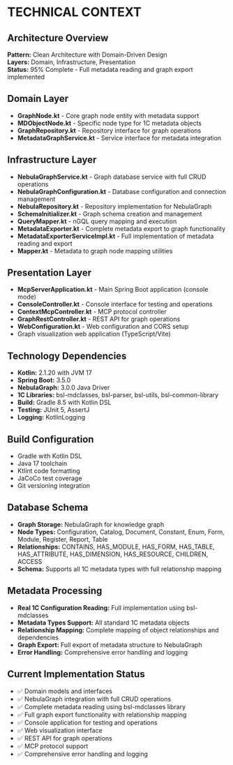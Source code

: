 # TECHNICAL CONTEXT

## Architecture Overview
**Pattern:** Clean Architecture with Domain-Driven Design  
**Layers:** Domain, Infrastructure, Presentation  
**Status:** 95% Complete - Full metadata reading and graph export implemented

## Domain Layer
- **GraphNode.kt** - Core graph node entity with metadata support
- **MDObjectNode.kt** - Specific node type for 1C metadata objects
- **GraphRepository.kt** - Repository interface for graph operations
- **MetadataGraphService.kt** - Service interface for metadata integration

## Infrastructure Layer  
- **NebulaGraphService.kt** - Graph database service with full CRUD operations
- **NebulaGraphConfiguration.kt** - Database configuration and connection management
- **NebulaRepository.kt** - Repository implementation for NebulaGraph
- **SchemaInitializer.kt** - Graph schema creation and management
- **QueryMapper.kt** - nGQL query mapping and execution
- **MetadataExporter.kt** - Complete metadata export to graph functionality
- **MetadataExporterServiceImpl.kt** - Full implementation of metadata reading and export
- **Mapper.kt** - Metadata to graph node mapping utilities

## Presentation Layer
- **McpServerApplication.kt** - Main Spring Boot application (console mode)
- **ConsoleController.kt** - Console interface for testing and operations
- **ContextMcpController.kt** - MCP protocol controller
- **GraphRestController.kt** - REST API for graph operations
- **WebConfiguration.kt** - Web configuration and CORS setup
- Graph visualization web application (TypeScript/Vite)

## Technology Dependencies
- **Kotlin:** 2.1.20 with JVM 17
- **Spring Boot:** 3.5.0
- **NebulaGraph:** 3.0.0 Java Driver
- **1C Libraries:** bsl-mdclasses, bsl-parser, bsl-utils, bsl-common-library
- **Build:** Gradle 8.5 with Kotlin DSL
- **Testing:** JUnit 5, AssertJ
- **Logging:** KotlinLogging

## Build Configuration
- Gradle with Kotlin DSL
- Java 17 toolchain
- Ktlint code formatting
- JaCoCo test coverage
- Git versioning integration

## Database Schema
- **Graph Storage:** NebulaGraph for knowledge graph
- **Node Types:** Configuration, Catalog, Document, Constant, Enum, Form, Module, Register, Report, Table
- **Relationships:** CONTAINS, HAS_MODULE, HAS_FORM, HAS_TABLE, HAS_ATTRIBUTE, HAS_DIMENSION, HAS_RESOURCE, CHILDREN, ACCESS
- **Schema:** Supports all 1C metadata types with full relationship mapping

## Metadata Processing
- **Real 1C Configuration Reading:** Full implementation using bsl-mdclasses
- **Metadata Types Support:** All standard 1C metadata objects
- **Relationship Mapping:** Complete mapping of object relationships and dependencies
- **Graph Export:** Full export of metadata structure to NebulaGraph
- **Error Handling:** Comprehensive error handling and logging

## Current Implementation Status
- ✅ Domain models and interfaces
- ✅ NebulaGraph integration with full CRUD operations
- ✅ Complete metadata reading using bsl-mdclasses library
- ✅ Full graph export functionality with relationship mapping
- ✅ Console application for testing and operations
- ✅ Web visualization interface
- ✅ REST API for graph operations
- ✅ MCP protocol support
- ✅ Comprehensive error handling and logging
